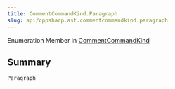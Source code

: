 ```yaml
---
title: CommentCommandKind.Paragraph
slug: api/cppsharp.ast.commentcommandkind.paragraph
---
```

Enumeration Member in [CommentCommandKind](/api/cppsharp/ast/commentcommandkind)

## Summary



```csharp
Paragraph
```

